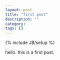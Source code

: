 ```yaml
---
layout: post
title: "first post"
description: ""
category: 
tags: []
---
```

{% include JB/setup %}

hello. this is a first post.
